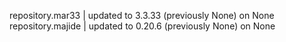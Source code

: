 repository.mar33 | updated to 3.3.33 (previously None)  on None 
repository.majide | updated to 0.20.6 (previously None)  on None 
